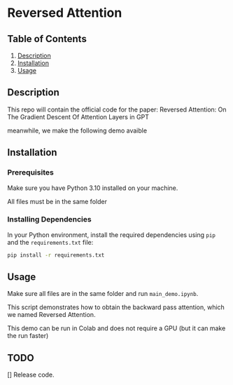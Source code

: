 # Reversed Attention

## Table of Contents
1. [Description](#description)
2. [Installation](#installation)
3. [Usage](#usage)

## Description
This repo will contain the official code for the paper: Reversed Attention: On The Gradient Descent Of Attention Layers in GPT

meanwhile, we make the following demo avaible


## Installation

### Prerequisites
Make sure you have Python 3.10 installed on your machine.

All files must be in the same folder

### Installing Dependencies
In your Python environment, install the required dependencies using `pip` and the `requirements.txt` file:

```sh
pip install -r requirements.txt
```

## Usage

Make sure all files are in the same folder and run `main_demo.ipynb`.

This script demonstrates how to obtain the backward pass attention, which we named Reversed Attention.

This demo can be run in Colab and does not require a GPU (but it can make the run faster)


## TODO

[] Release code.


